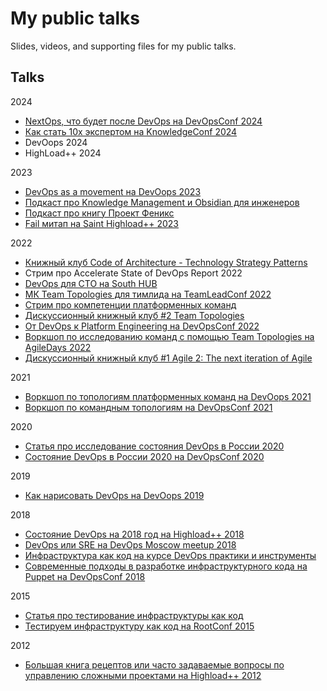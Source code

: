 # My public talks
Slides, videos, and supporting files for my public talks.

## Talks

2024
- [NextOps, что будет после DevOps на DevOpsConf 2024](https://devopsconf.io/moscow/2024/abstracts/11568)
- [Как стать 10x экспертом на KnowledgeConf 2024](https://knowledgeconf.ru/2024/abstracts/11919)
- DevOops 2024
- HighLoad++ 2024

2023
- [DevOps as a movement на DevOops 2023](https://enabling.team/insights/devops-as-a-movement)
- [Подкаст про Knowledge Management и Obsidian для инженеров](https://jtprogru.mave.digital/ep-7)
- [Подкаст про книгу Проект Феникс](https://jtprogru.mave.digital/ep-5)
- [Fail митап на Saint Highload++ 2023](https://highload.ru/spb/2023/abstracts/10186)

2022
- [Книжный клуб Code of Architecture - Technology Strategy Patterns](https://www.youtube.com/watch?v=ltencqkEGxQ)
- Стрим про Accelerate State of DevOps Report 2022
- [DevOps для CTO на South HUB](https://enabling.team/insights/devops-for-cto)
- [МК Team Topologies для тимлида на TeamLeadConf 2022](https://enabling.team/insights/team-topologies-for-teamleads)
- [Стрим про компетенции платформенных команд](https://aaleksandrov.me/ru/blog/konspekt-strima-kompetencii-platformennoy-komandy-u-dosepic/)
- [Дискуссионный книжный клуб #2 Team Topologies](https://www.youtube.com/watch?v=zfZilR0iSkA)
- [От DevOps к Platform Engineering на DevOpsConf 2022](https://enabling.team/insights/from-devops-to-platform-engineering)
- [Воркшоп по исследованию команд с помощью Team Topologies на AgileDays 2022](https://enabling.team/insights/team-topologies-and-agile)
- [Дискуссионный книжный клуб #1 Agile 2: The next iteration of Agile](https://www.youtube.com/watch?v=0aIHx0ZFo8g) 

2021
- [Воркшоп по топологиям платформенных команд на DevOops 2021](https://enabling.team/insights/team-topologies-for-platform-teams)  
- [Воркшоп по командным топологиям на DevOpsConf 2021](https://enabling.team/insights/team-topologies-workshop)

2020
- [Статья про исследование состояния DevOps в России 2020](https://habr.com/ru/company/oleg-bunin/blog/524556/)
- [Состояние DevOps в России 2020 на DevOpsConf 2020](https://enabling.team/insights/state-of-devops-russia-2020)

2019
- [Как нарисовать DevOps на DevOops 2019](https://enabling.team/insights/how-to-draw-devops)   

2018
- [Состояние DevOps на 2018 год на Highload++ 2018](https://www.highload.ru/moscow/2018)  
- [DevOps или SRE на DevOps Moscow meetup 2018](https://devops-moscow.timepad.ru/event/688490/)  
- [Инфраструктура как код на курсе DevOps практики и инструменты](https://www.youtube.com/watch?v=ciA4Cezw0AE&t=6s)  
- [Современные подходы в разработке инфраструктурного кода на Puppet на DevOpsConf 2018](https://www.slideshare.net/ikurochkin/puppet-development-kit-and-best-practices)  

2015
- [Статья про тестирование инфраструктуры как код](https://habr.com/ru/company/express42/blog/256725/)  
- [Тестируем инфраструктуру как код на RootConf 2015](https://www.slideshare.net/ikurochkin/rootconf-2015)  

2012
- [Большая книга рецептов или часто задаваемые вопросы по управлению сложными проектами на Highload++ 2012](https://www.slideshare.net/ikurochkin/ss-46998617)
